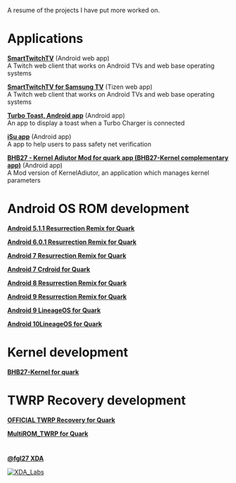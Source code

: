A resume of the projects I have put more worked on.

Applications
===========================================
**[SmartTwitchTV](https://github.com/fgl27/SmartTwitchTV)** (Android web app)<br>
A Twitch web client that works on Android TVs and web base operating systems

**[SmartTwitchTV for Samsung TV](https://github.com/fgl27/smarttv-twitch#how-the-application-looks)** (Tizen web app)<br>
A Twitch web client that works on Android TVs and web base operating systems

**[Turbo Toast, Android app](https://github.com/fgl27/turbotoast)** (Android app)<br>
An app to display a toast when a Turbo Charger is connected 

**[iSu app](https://github.com/fgl27/isu)** (Android app)<br>
A app to help users to pass safety net verification

**[BHB27 - Kernel Adiutor Mod for quark app (BHB27-Kernel complementary app)](https://github.com/fgl27/KA27/wiki)** (Android app)<br>
A Mod version of KernelAdiutor, an application which manages kernel parameters

Android OS ROM development
===========================================
**[Android 5.1.1 Resurrection Remix for Quark](http://forum.xda-developers.com/moto-maxx/development/rom-resurrection-remix-5-5-5-t3197643)**

**[Android 6.0.1 Resurrection Remix for Quark](http://forum.xda-developers.com/moto-maxx/development/rom-resurrection-remix-t3316232)**

**[Android 7 Resurrection Remix for Quark](https://forum.xda-developers.com/moto-maxx/development/rom-resurrection-remix-t3511109)**

**[Android 7 Crdroid for Quark](http://forum.xda-developers.com/moto-maxx/development/rom-crdroid-android-t3491257)**

**[Android 8 Resurrection Remix for Quark](https://forum.xda-developers.com/moto-maxx/development/rom-resurrection-remix-t3811195)**

**[Android 9 Resurrection Remix for Quark](https://forum.xda-developers.com/moto-maxx/development/rom-resurrection-remix-t3893041)**

**[Android 9 LineageOS for Quark](https://forum.xda-developers.com/moto-maxx/development/rom-lineageos-t3933342)**

**[Android 10LineageOS for Quark](https://forum.xda-developers.com/moto-maxx/development/rom-lineageos-t4039895)**

Kernel development
===========================================
**[BHB27-Kernel for quark](http://forum.xda-developers.com/moto-maxx/development/kernel-bhb27-kernel-t3207526)**

TWRP Recovery development
===========================================
**[OFFICIAL TWRP Recovery for Quark](http://forum.xda-developers.com/droid-turbo/orig-development/recovery-twrp-2-8-7-0-touch-recovery-t3180308)**

**[ MultiROM_TWRP for Quark](https://forum.xda-developers.com/moto-maxx/orig-development/tools-multiromtwrp-t3658605/)**

#
**[@fgl27 XDA](http://forum.xda-developers.com/member.php?u=5747496)**

[![XDA_Labs](https://img.xda-cdn.com/OAdJTNoR44YHvpeF_lTSqby6HDQ=/https%3A%2F%2Fimg.xda-cdn.com%2FoshFRo1rSEHTP5__wCXMO3e3u-I%3D%2Fhttp%253A%252F%252Fimgs.xda-labs.com%252F0621sigs%252Flarge%252Fcontributor.png)](http://goo.gl/Tc1eaV)
